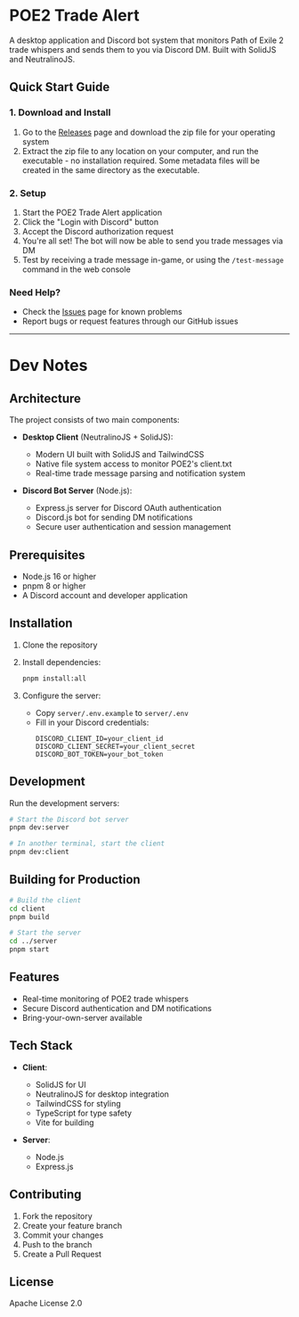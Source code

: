 # POE2 Trade Alert

A desktop application and Discord bot system that monitors Path of Exile 2 trade whispers and sends them to you via Discord DM. Built with SolidJS and NeutralinoJS.

## Quick Start Guide

### 1. Download and Install

1. Go to the [Releases](https://github.com/tsjnsn/poe2-tradealert/releases) page and download the zip file for your operating system
2. Extract the zip file to any location on your computer, and run the executable - no installation required. Some metadata files will be created in the same directory as the executable.

### 2. Setup

1. Start the POE2 Trade Alert application
2. Click the "Login with Discord" button
3. Accept the Discord authorization request
4. You're all set! The bot will now be able to send you trade messages via DM
5. Test by receiving a trade message in-game, or using the `/test-message` command in the web console

### Need Help?

- Check the [Issues](https://github.com/tsjnsn/poe2-tradealert/issues) page for known problems
- Report bugs or request features through our GitHub issues

---

# Dev Notes

## Architecture

The project consists of two main components:

- **Desktop Client** (NeutralinoJS + SolidJS):
  - Modern UI built with SolidJS and TailwindCSS
  - Native file system access to monitor POE2's client.txt
  - Real-time trade message parsing and notification system

- **Discord Bot Server** (Node.js):
  - Express.js server for Discord OAuth authentication
  - Discord.js bot for sending DM notifications
  - Secure user authentication and session management

## Prerequisites

- Node.js 16 or higher
- pnpm 8 or higher
- A Discord account and developer application

## Installation

1. Clone the repository
2. Install dependencies:
   ```bash
   pnpm install:all
   ```

3. Configure the server:
   - Copy `server/.env.example` to `server/.env`
   - Fill in your Discord credentials:
     ```
     DISCORD_CLIENT_ID=your_client_id
     DISCORD_CLIENT_SECRET=your_client_secret
     DISCORD_BOT_TOKEN=your_bot_token
     ```

## Development

Run the development servers:

```bash
# Start the Discord bot server
pnpm dev:server

# In another terminal, start the client
pnpm dev:client
```

## Building for Production

```bash
# Build the client
cd client
pnpm build

# Start the server
cd ../server
pnpm start
```

## Features

- Real-time monitoring of POE2 trade whispers
- Secure Discord authentication and DM notifications
- Bring-your-own-server available

## Tech Stack

- **Client**:
  - SolidJS for UI
  - NeutralinoJS for desktop integration
  - TailwindCSS for styling
  - TypeScript for type safety
  - Vite for building

- **Server**:
  - Node.js
  - Express.js

## Contributing

1. Fork the repository
2. Create your feature branch
3. Commit your changes
4. Push to the branch
5. Create a Pull Request

## License

Apache License 2.0 
